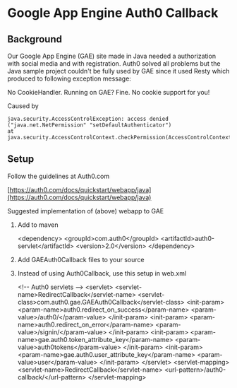 Google App Engine Auth0 Callback
================================

Background
----------

Our Google App Engine (GAE) site made in Java needed a authorization with social media and with registration. Auth0 solved all problems but the Java sample project couldn't be fully used by GAE since it used Resty which produced to following exception message:

No CookieHandler. Running on GAE? Fine. No cookie support for you!

Caused by

    java.security.AccessControlException: access denied ("java.net.NetPermission" "setDefaultAuthenticator")
    at java.security.AccessControlContext.checkPermission(AccessControlContext.java:375)

Setup
-----

Follow the guidelines at Auth0.com

[https://auth0.com/docs/quickstart/webapp/java](https://auth0.com/docs/quickstart/webapp/java)

Suggested implementation of (above) webapp to GAE

1. Add to maven

    &lt;dependency&gt;
        &lt;groupId&gt;com.auth0&lt;/groupId&gt;
        &lt;artifactId&gt;auth0-servlet&lt;/artifactId&gt;
        &lt;version&gt;2.0&lt;/version&gt;
    &lt;/dependency&gt;
    
2. Add GAEAuth0Callback files to your source

3. Instead of using Auth0Callback, use this setup in web.xml

    &lt;!-- Auth0 servlets --&gt;
    &lt;servlet&gt;
        &lt;servlet-name&gt;RedirectCallback&lt;/servlet-name&gt;
        &lt;servlet-class&gt;com.auth0.gae.GAEAuth0Callback&lt;/servlet-class&gt;
    &lt;init-param&gt;
        &lt;param-name&gt;auth0.redirect_on_success&lt;/param-name&gt;
        &lt;param-value&gt;/auth0/&lt;/param-value&gt;
    &lt;/init-param&gt;
    &lt;init-param&gt;
        &lt;param-name&gt;auth0.redirect_on_error&lt;/param-name&gt;
        &lt;param-value&gt;/signin/&lt;/param-value&gt;
    &lt;/init-param&gt;
    &lt;init-param&gt;
        &lt;param-name&gt;gae.auth0.token_attribute_key&lt;/param-name&gt;
        &lt;param-value&gt;auth0tokens&lt;/param-value&gt;
    &lt;/init-param&gt;
    &lt;init-param&gt;
        &lt;param-name&gt;gae.auth0.user_attribute_key&lt;/param-name&gt;
        &lt;param-value&gt;user&lt;/param-value&gt;
    &lt;/init-param&gt;
    &lt;/servlet&gt;
    &lt;servlet-mapping&gt;
        &lt;servlet-name&gt;RedirectCallback&lt;/servlet-name&gt;
        &lt;url-pattern&gt;/auth0-callback/&lt;/url-pattern&gt;
    &lt;/servlet-mapping&gt;

  
